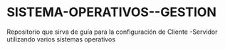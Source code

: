 # SISTEMA-OPERATIVOS--GESTION
Repositorio que sirva de guía para la configuración  de Cliente -Servidor utilizando varios sistemas operativos 
